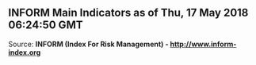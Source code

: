 ## INFORM Main Indicators as of Thu, 17 May 2018 06:24:50 GMT

Source: **INFORM (Index For Risk Management) - http://www.inform-index.org**